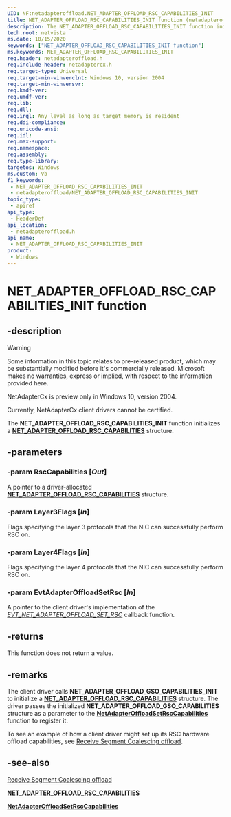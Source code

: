 ```yaml
---
UID: NF:netadapteroffload.NET_ADAPTER_OFFLOAD_RSC_CAPABILITIES_INIT
title: NET_ADAPTER_OFFLOAD_RSC_CAPABILITIES_INIT function (netadapteroffload.h)
description: The NET_ADAPTER_OFFLOAD_RSC_CAPABILITIES_INIT function initializes a NET_ADAPTER_OFFLOAD_RSC_CAPABILITIES structure.
tech.root: netvista
ms.date: 10/15/2020
keywords: ["NET_ADAPTER_OFFLOAD_RSC_CAPABILITIES_INIT function"]
ms.keywords: NET_ADAPTER_OFFLOAD_RSC_CAPABILITIES_INIT
req.header: netadapteroffload.h
req.include-header: netadaptercx.h 
req.target-type: Universal
req.target-min-winverclnt: Windows 10, version 2004
req.target-min-winversvr: 
req.kmdf-ver: 
req.umdf-ver: 
req.lib: 
req.dll: 
req.irql: Any level as long as target memory is resident
req.ddi-compliance: 
req.unicode-ansi: 
req.idl: 
req.max-support: 
req.namespace: 
req.assembly: 
req.type-library: 
targetos: Windows
ms.custom: Vb
f1_keywords:
 - NET_ADAPTER_OFFLOAD_RSC_CAPABILITIES_INIT
 - netadapteroffload/NET_ADAPTER_OFFLOAD_RSC_CAPABILITIES_INIT
topic_type:
 - apiref
api_type:
 - HeaderDef
api_location:
 - netadapteroffload.h
api_name:
 - NET_ADAPTER_OFFLOAD_RSC_CAPABILITIES_INIT
product:
 - Windows
---
```


# NET_ADAPTER_OFFLOAD_RSC_CAPABILITIES_INIT function


## -description

> [!WARNING]
> Some information in this topic relates to pre-released product, which may be substantially modified before it's commercially released. Microsoft makes no warranties, express or implied, with respect to the information provided here.
>
> NetAdapterCx is preview only in Windows 10, version 2004.
>
> Currently, NetAdapterCx client drivers cannot be certified.

The **NET_ADAPTER_OFFLOAD_RSC_CAPABILITIES_INIT** function initializes a [**NET_ADAPTER_OFFLOAD_RSC_CAPABILITIES**](../netadapteroffload/ns-netadapteroffload-_net_adapter_offload_rsc_capabilities.md) structure.

## -parameters

### -param RscCapabilities [_Out_]

A pointer to a driver-allocated [**NET_ADAPTER_OFFLOAD_RSC_CAPABILITIES**](../netadapteroffload/ns-netadapteroffload-_net_adapter_offload_rsc_capabilities.md) structure.

### -param Layer3Flags [_In_]

Flags specifying the layer 3 protocols that the NIC can successfully perform RSC on.

### -param Layer4Flags [_In_]

Flags specifying the layer 4 protocols that the NIC can successfully perform RSC on.

### -param EvtAdapterOffloadSetRsc [_In_]

A pointer to the client driver's implementation of the [*EVT_NET_ADAPTER_OFFLOAD_SET_RSC*](../netadapteroffload/nc-netadapteroffload-evt_net_adapter_offload_set_rsc.md) callback function.

## -returns

This function does not return a value.

## -remarks

The client driver calls **NET_ADAPTER_OFFLOAD_GSO_CAPABILITIES_INIT** to initialize a [**NET_ADAPTER_OFFLOAD_RSC_CAPABILITIES**](ns-netadapteroffload-_net_adapter_offload_rsc_capabilities.md) structure. The driver passes the initialized **NET_ADAPTER_OFFLOAD_GSO_CAPABILITIES** structure as a parameter to the [**NetAdapterOffloadSetRscCapabilities**](nf-netadapteroffload-netadapteroffloadsetrsccapabilities.md) function to register it.

To see an example of how a client driver might set up its RSC hardware offload capabilities, see [Receive Segment Coalescing offload](/windows-hardware/drivers/netcx/rsc-offload).

## -see-also

[Receive Segment Coalescing offload](/windows-hardware/drivers/netcx/rsc-offload)

[**NET_ADAPTER_OFFLOAD_RSC_CAPABILITIES**](ns-netadapteroffload-_net_adapter_offload_rsc_capabilities.md)

[**NetAdapterOffloadSetRscCapabilities**](nf-netadapteroffload-netadapteroffloadsetrsccapabilities.md)
